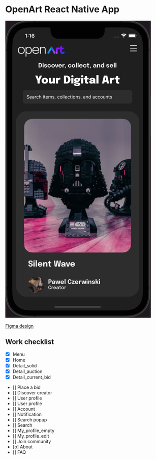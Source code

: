 # OpenArt React Native App

<img src="src/markdown-image/demo-image.png"/>

[Figma design](https://www.figma.com/file/Me5R3z1mgN5fufjPXQihjr/Open-Art---Free-NFTs-UI-Kit-(Community)?node-id=201%3A614)

## Work checklist

- [x] Menu   
- [x] Home   
- [x] Detail_solid   
- [x] Detail_auction   
- [x] Detail_current_bid   
- [] Place a bid   
- [] Discover creator   
- [] User profile   
- [] User profile   
- [] Account   
- [] Notification   
- [] Search popup   
- [] Search   
- [] My_profile_empty   
- [] My_profile_edit   
- [] Join community   
- [o] About   
- [] FAQ   